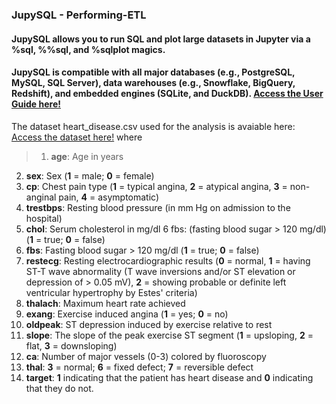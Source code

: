 ### JupySQL - Performing-ETL

#### JupySQL allows you to run SQL and plot large datasets in Jupyter via a %sql, %%sql, and %sqlplot magics. 

#### JupySQL is compatible with all major databases (e.g., PostgreSQL, MySQL, SQL Server), data warehouses (e.g., Snowflake, BigQuery, Redshift), and embedded engines (SQLite, and DuckDB).  [Access the User Guide here!](https://jupysql.ploomber.io/en/latest/quick-start.html)

The dataset heart_disease.csv used for the analysis is avaiable here:  [Access the dataset here!](https://github.com/mfigueiro/JupySQL---Performing-ETL/blob/main/heart_disease.csv) where

> 1. **age**: Age in years
2. **sex**: Sex (**1** = male; **0** = female)
3. **cp**: Chest pain type (**1** = typical angina, **2** = atypical angina, **3** = non-anginal pain, **4** = asymptomatic)
4. **trestbps**: Resting blood pressure (in mm Hg on admission to the hospital)
5. **chol**: Serum cholesterol in mg/dl 6 fbs: (fasting blood sugar > 120 mg/dl) (**1** = true; **0** = false)
6. **fbs**: Fasting blood sugar > 120 mg/dl (**1** = true; **0** = false)
7. **restecg**: Resting electrocardiographic results (**0** = normal, **1** = having ST-T wave abnormality (T wave inversions and/or ST elevation or depression of > 0.05 mV), **2** = showing probable or definite left ventricular hypertrophy by Estes' criteria)
8. **thalach**: Maximum heart rate achieved
9. **exang**: Exercise induced angina (**1** = yes; **0** = no)
10. **oldpeak**: ST depression induced by exercise relative to rest
11. **slope**: The slope of the peak exercise ST segment (**1** = upsloping, **2** = flat, **3** = downsloping)
12. **ca**: Number of major vessels (0-3) colored by fluoroscopy
13. **thal**: **3** = normal; **6** = fixed defect; **7** = reversible defect  
14. **target**: **1** indicating that the patient has heart disease and **0** indicating that they do not.
